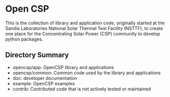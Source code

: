 # Open CSP

This is the collection of library and application code, originally started at the Sandia Laboratories National Solar Thermal Test Facility (NSTTF), to create one place for the Concentrating Solar Power (CSP) community to develop python packages.

## Directory Summary
  - opencsp/app: OpenCSP library and applications
  - opencsp/common: Common code used by the library and applications
  - doc: developer documentation
  - example: OpenCSP examples
  - contrib: Contributed code that is not actively tested or maintained

